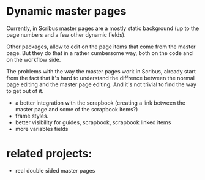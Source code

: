 # Dynamic master pages

Currently, in Scribus master pages are a mostly static background (up to the page numbers and a few other dynamic fields).

Other packages, allow to edit on the page items that come from the master page. But they do that in a rather cumbersome way, both on the code and on the workflow side.

The problems with the way the master pages work in Scribus, already start from the fact that it's hard to understand the diffrence between the normal page editing and the master page editing. And it's not trivial to find the way to get out of it.

- a better integration with the scrapbook (creating a link between the master page and some of the scrapbook items?)
- frame styles.
- better visibility for guides, scrapbook, scrapbook linked items
- more variables fields

# related projects:

- real double sided master pages
